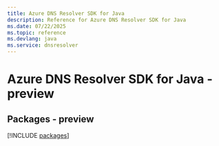 ```yaml
---
title: Azure DNS Resolver SDK for Java
description: Reference for Azure DNS Resolver SDK for Java
ms.date: 07/22/2025
ms.topic: reference
ms.devlang: java
ms.service: dnsresolver
---
```

# Azure DNS Resolver SDK for Java - preview
## Packages - preview
[!INCLUDE [packages](dns-resolver-index.md)]